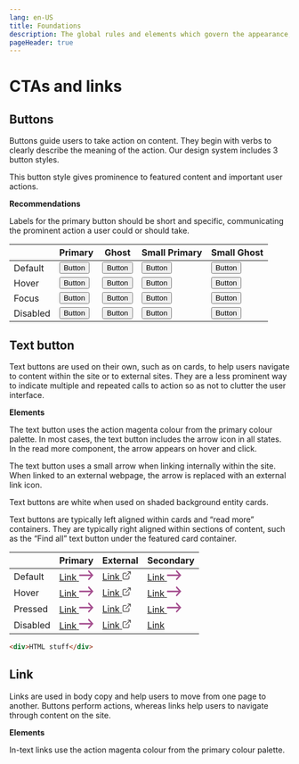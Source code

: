 ```yaml
---
lang: en-US
title: Foundations
description: The global rules and elements which govern the appearance, structure and behaviour of components.
pageHeader: true
---
```


# CTAs and links

## Buttons

Buttons guide users to take action on content. They begin with verbs to clearly describe the meaning of the action. Our design system includes 3 button styles.

This button style gives prominence to featured content and important user actions.

**Recommendations**

Labels for the primary button should be short and specific, communicating the prominent action a user could or should take.

<div class="doi-content cta-buttons-container">
    <table class="table table-borderless table-row-space-lg">
        <thead>
          <tr>
            <th scope="col"><span></span></th>
            <th scope="col">Primary</th>
            <th scope="col">Ghost</th>
            <th scope="col">Small Primary</th>
            <th scope="col">Small Ghost</th>
          </tr>
        </thead>
        <tbody>
            <tr>
                <td class="row-heading">Default</td>
                <td><button class="btn btn-primary">Button</button></td>
                <td><button class="btn btn-outline-primary">Button</button></td>
                <td><button class="btn btn-sm btn-primary">Button</button></td>
                <td><button class="btn btn-sm btn-outline-primary">Button</button></td>
            </tr>
            <tr>
                <td class="row-heading">Hover</td>
                <td><button class="btn btn-primary hover">Button</button></td>
                <td><button class="btn btn-outline-primary hover">Button</button></td>
                <td><button class="btn btn-sm btn-primary hover">Button</button></td>
                <td><button class="btn btn-sm btn-outline-primary hover">Button</button></td>
            </tr>
            <tr>
                <td class="row-heading">Focus</td>
                <td><button class="btn btn-primary focus">Button</button></td>
                <td><button class="btn btn-outline-primary focus">Button</button></td>
                <td><button class="btn btn-sm btn-primary focus">Button</button></td>
                <td><button class="btn btn-sm btn-outline-primary focus">Button</button></td>
            </tr>
            <tr>
                <td class="row-heading">Disabled</td>
                <td><button class="btn btn-primary disabled">Button</button></td>
                <td><button class="btn btn-outline-primary disabled">Button</button></td>
                <td><button class="btn btn-sm btn-primary disabled">Button</button></td>
                <td><button class="btn btn-sm btn-outline-primary disabled">Button</button></td>
            </tr>
        </tbody>
    </table>
</div>

## Text button

Text buttons are used on their own, such as on cards, to help users navigate to content within the site or to external sites. 
They are a less prominent way to indicate multiple and repeated calls to action so as not to clutter the user interface. 

**Elements**

The text button uses the action magenta colour from the primary colour palette. In most cases, the text button includes the arrow icon in all states. In the read more component, the arrow appears on hover and click.

The text button uses a small arrow when linking internally within the site. When linked to an external webpage, the arrow is replaced with an external link icon.

Text buttons are white when used on shaded background entity cards.

Text buttons are typically left aligned within cards and “read more” containers. They are typically right aligned within sections of content, such as the “Find all” text button under the featured card container.

<div class="doi-content cta-links-container">
    <table class="table table-borderless table-row-space-lg">
        <thead>
          <tr>
            <th scope="col"></th>
            <th scope="col">Primary</th>
            <th scope="col">External</th>
            <th scope="col">Secondary</th>
          </tr>
        </thead>
        <tbody>
            <tr>
                <td class="row-heading">Default</td>
                <td class="body-large">
                    <a href="#" class="link-icon">
                        <span>Link</span>
                        <svg width="26" height="19" viewBox="0 0 26 19" fill="none" xmlns="http://www.w3.org/2000/svg">
                            <path d="M1.53125 8.16634C0.858152 8.16634 0.3125 8.78195 0.3125 9.54134C0.3125 10.2375 0.771 10.8127 1.36587 10.9038L1.53125 10.9163H24.2812C24.9543 10.9163 25.5 10.3007 25.5 9.54134C25.5 8.84523 25.0415 8.26994 24.4466 8.17889L24.2812 8.16634H1.53125Z" fill="#A44D8E"/>
                            <path d="M25.143 8.56907C24.7104 8.08091 24.0333 8.03654 23.5562 8.43594L23.4195 8.56907L16.9195 15.9024C16.4435 16.4394 16.4435 17.31 16.9195 17.8469C17.3521 18.3351 18.0292 18.3795 18.5063 17.9801L18.643 17.8469L25.143 10.5136C25.619 9.97664 25.619 9.10604 25.143 8.56907Z" fill="#A44D8E"/>
                            <path d="M18.643 1.23574C18.1671 0.698765 17.3954 0.698765 16.9195 1.23574C16.4868 1.72389 16.4474 2.48777 16.8015 3.02606L16.9195 3.18028L23.4195 10.5136C23.8954 11.0506 24.6671 11.0506 25.143 10.5136C25.5757 10.0255 25.6151 9.26157 25.261 8.72329L25.143 8.56907L18.643 1.23574Z" fill="#A44D8E"/>
                        </svg>
                    </a>
                </td>
                <td class="body-large">
                    <a href="#" class="link-icon link-external">
                        <span>Link</span>
                        <svg width="16" height="16" viewBox="0 0 16 16" fill="none" xmlns="http://www.w3.org/2000/svg">
                            <path fill-rule="evenodd" clip-rule="evenodd" d="M10.5002 1.95831H13.1579L5.89155 9.2247L5.83104 9.2948C5.64949 9.53948 5.66966 9.8867 5.89155 10.1086C6.13563 10.3527 6.53136 10.3527 6.77544 10.1086L14.0418 2.8422V5.49998L14.0475 5.58479C14.0889 5.88985 14.3504 6.12498 14.6668 6.12498C15.012 6.12498 15.2918 5.84516 15.2918 5.49998V1.33331C15.2918 1.30518 15.2899 1.27704 15.2862 1.24912L15.2861 1.2485C15.2788 1.19462 15.2646 1.14292 15.2445 1.09431C15.2147 1.02231 15.171 0.954746 15.1131 0.895791L15.1039 0.886553C14.9912 0.776285 14.837 0.708313 14.6668 0.708313H14.6667H10.5002L10.4154 0.714019C10.1103 0.755404 9.87516 1.0169 9.87516 1.33331L9.88087 1.41812C9.92225 1.72318 10.1837 1.95831 10.5002 1.95831ZM7.79183 3.83331C7.79183 3.48813 7.51201 3.20831 7.16683 3.20831H3.00016L2.86056 3.21249C1.65992 3.28464 0.708496 4.2812 0.708496 5.49998V13L0.712678 13.1396C0.784826 14.3402 1.78139 15.2916 3.00016 15.2916H10.5002L10.6398 15.2875C11.8404 15.2153 12.7918 14.2188 12.7918 13V8.83331L12.7861 8.7485C12.7447 8.44344 12.4832 8.20831 12.1668 8.20831C11.8217 8.20831 11.5418 8.48813 11.5418 8.83331V13L11.5365 13.1065C11.4831 13.6318 11.0395 14.0416 10.5002 14.0416H3.00016L2.89366 14.0363C2.36839 13.9829 1.9585 13.5393 1.9585 13V5.49998L1.96387 5.39347C2.01722 4.86821 2.46082 4.45831 3.00016 4.45831H7.16683L7.25164 4.45261C7.5567 4.41122 7.79183 4.14973 7.79183 3.83331Z" fill="#3F3B3B"/>
                        </svg>
                    </a>
                </td>
                <td class="body-large">
                    <a href="#" class="link-icon link-secondary">
                        <span>Link</span>
                        <svg width="26" height="19" viewBox="0 0 26 19" fill="none" xmlns="http://www.w3.org/2000/svg">
                            <path d="M1.53125 8.16634C0.858152 8.16634 0.3125 8.78195 0.3125 9.54134C0.3125 10.2375 0.771 10.8127 1.36587 10.9038L1.53125 10.9163H24.2812C24.9543 10.9163 25.5 10.3007 25.5 9.54134C25.5 8.84523 25.0415 8.26994 24.4466 8.17889L24.2812 8.16634H1.53125Z" fill="#A44D8E"/>
                            <path d="M25.143 8.56907C24.7104 8.08091 24.0333 8.03654 23.5562 8.43594L23.4195 8.56907L16.9195 15.9024C16.4435 16.4394 16.4435 17.31 16.9195 17.8469C17.3521 18.3351 18.0292 18.3795 18.5063 17.9801L18.643 17.8469L25.143 10.5136C25.619 9.97664 25.619 9.10604 25.143 8.56907Z" fill="#A44D8E"/>
                            <path d="M18.643 1.23574C18.1671 0.698765 17.3954 0.698765 16.9195 1.23574C16.4868 1.72389 16.4474 2.48777 16.8015 3.02606L16.9195 3.18028L23.4195 10.5136C23.8954 11.0506 24.6671 11.0506 25.143 10.5136C25.5757 10.0255 25.6151 9.26157 25.261 8.72329L25.143 8.56907L18.643 1.23574Z" fill="#A44D8E"/>
                        </svg>
                    </a>
                </td>
            </tr>
            <tr>
                <td class="row-heading">Hover</td>
                <td class="body-large">
                    <a href="#" class="link-icon hover">
                        <span>Link</span>
                        <svg width="26" height="19" viewBox="0 0 26 19" fill="none" xmlns="http://www.w3.org/2000/svg">
                            <path d="M1.53125 8.16634C0.858152 8.16634 0.3125 8.78195 0.3125 9.54134C0.3125 10.2375 0.771 10.8127 1.36587 10.9038L1.53125 10.9163H24.2812C24.9543 10.9163 25.5 10.3007 25.5 9.54134C25.5 8.84523 25.0415 8.26994 24.4466 8.17889L24.2812 8.16634H1.53125Z" fill="#A44D8E"/>
                            <path d="M25.143 8.56907C24.7104 8.08091 24.0333 8.03654 23.5562 8.43594L23.4195 8.56907L16.9195 15.9024C16.4435 16.4394 16.4435 17.31 16.9195 17.8469C17.3521 18.3351 18.0292 18.3795 18.5063 17.9801L18.643 17.8469L25.143 10.5136C25.619 9.97664 25.619 9.10604 25.143 8.56907Z" fill="#A44D8E"/>
                            <path d="M18.643 1.23574C18.1671 0.698765 17.3954 0.698765 16.9195 1.23574C16.4868 1.72389 16.4474 2.48777 16.8015 3.02606L16.9195 3.18028L23.4195 10.5136C23.8954 11.0506 24.6671 11.0506 25.143 10.5136C25.5757 10.0255 25.6151 9.26157 25.261 8.72329L25.143 8.56907L18.643 1.23574Z" fill="#A44D8E"/>
                        </svg>
                    </a>
                </td>
                <td class="body-large">
                    <a href="#" class="link-icon link-external hover">
                        <span>Link</span>
                        <svg width="16" height="16" viewBox="0 0 16 16" fill="none" xmlns="http://www.w3.org/2000/svg">
                            <path fill-rule="evenodd" clip-rule="evenodd" d="M10.5002 1.95831H13.1579L5.89155 9.2247L5.83104 9.2948C5.64949 9.53948 5.66966 9.8867 5.89155 10.1086C6.13563 10.3527 6.53136 10.3527 6.77544 10.1086L14.0418 2.8422V5.49998L14.0475 5.58479C14.0889 5.88985 14.3504 6.12498 14.6668 6.12498C15.012 6.12498 15.2918 5.84516 15.2918 5.49998V1.33331C15.2918 1.30518 15.2899 1.27704 15.2862 1.24912L15.2861 1.2485C15.2788 1.19462 15.2646 1.14292 15.2445 1.09431C15.2147 1.02231 15.171 0.954746 15.1131 0.895791L15.1039 0.886553C14.9912 0.776285 14.837 0.708313 14.6668 0.708313H14.6667H10.5002L10.4154 0.714019C10.1103 0.755404 9.87516 1.0169 9.87516 1.33331L9.88087 1.41812C9.92225 1.72318 10.1837 1.95831 10.5002 1.95831ZM7.79183 3.83331C7.79183 3.48813 7.51201 3.20831 7.16683 3.20831H3.00016L2.86056 3.21249C1.65992 3.28464 0.708496 4.2812 0.708496 5.49998V13L0.712678 13.1396C0.784826 14.3402 1.78139 15.2916 3.00016 15.2916H10.5002L10.6398 15.2875C11.8404 15.2153 12.7918 14.2188 12.7918 13V8.83331L12.7861 8.7485C12.7447 8.44344 12.4832 8.20831 12.1668 8.20831C11.8217 8.20831 11.5418 8.48813 11.5418 8.83331V13L11.5365 13.1065C11.4831 13.6318 11.0395 14.0416 10.5002 14.0416H3.00016L2.89366 14.0363C2.36839 13.9829 1.9585 13.5393 1.9585 13V5.49998L1.96387 5.39347C2.01722 4.86821 2.46082 4.45831 3.00016 4.45831H7.16683L7.25164 4.45261C7.5567 4.41122 7.79183 4.14973 7.79183 3.83331Z" fill="#3F3B3B"/>
                        </svg>
                    </a>
                </td>
                <td class="body-large">
                    <a href="#" class="link-icon link-secondary hover">
                        <span>Link</span>
                        <svg width="26" height="19" viewBox="0 0 26 19" fill="none" xmlns="http://www.w3.org/2000/svg">
                            <path d="M1.53125 8.16634C0.858152 8.16634 0.3125 8.78195 0.3125 9.54134C0.3125 10.2375 0.771 10.8127 1.36587 10.9038L1.53125 10.9163H24.2812C24.9543 10.9163 25.5 10.3007 25.5 9.54134C25.5 8.84523 25.0415 8.26994 24.4466 8.17889L24.2812 8.16634H1.53125Z" fill="#A44D8E"/>
                            <path d="M25.143 8.56907C24.7104 8.08091 24.0333 8.03654 23.5562 8.43594L23.4195 8.56907L16.9195 15.9024C16.4435 16.4394 16.4435 17.31 16.9195 17.8469C17.3521 18.3351 18.0292 18.3795 18.5063 17.9801L18.643 17.8469L25.143 10.5136C25.619 9.97664 25.619 9.10604 25.143 8.56907Z" fill="#A44D8E"/>
                            <path d="M18.643 1.23574C18.1671 0.698765 17.3954 0.698765 16.9195 1.23574C16.4868 1.72389 16.4474 2.48777 16.8015 3.02606L16.9195 3.18028L23.4195 10.5136C23.8954 11.0506 24.6671 11.0506 25.143 10.5136C25.5757 10.0255 25.6151 9.26157 25.261 8.72329L25.143 8.56907L18.643 1.23574Z" fill="#A44D8E"/>
                        </svg>
                    </a>
                </td>
            </tr>
            <tr>
                <td class="row-heading">Pressed</td>
                <td class="body-large">
                    <a href="#" class="link-icon focus">
                        <span>Link</span>
                        <svg width="26" height="19" viewBox="0 0 26 19" fill="none" xmlns="http://www.w3.org/2000/svg">
                            <path d="M1.53125 8.16634C0.858152 8.16634 0.3125 8.78195 0.3125 9.54134C0.3125 10.2375 0.771 10.8127 1.36587 10.9038L1.53125 10.9163H24.2812C24.9543 10.9163 25.5 10.3007 25.5 9.54134C25.5 8.84523 25.0415 8.26994 24.4466 8.17889L24.2812 8.16634H1.53125Z" fill="#A44D8E"/>
                            <path d="M25.143 8.56907C24.7104 8.08091 24.0333 8.03654 23.5562 8.43594L23.4195 8.56907L16.9195 15.9024C16.4435 16.4394 16.4435 17.31 16.9195 17.8469C17.3521 18.3351 18.0292 18.3795 18.5063 17.9801L18.643 17.8469L25.143 10.5136C25.619 9.97664 25.619 9.10604 25.143 8.56907Z" fill="#A44D8E"/>
                            <path d="M18.643 1.23574C18.1671 0.698765 17.3954 0.698765 16.9195 1.23574C16.4868 1.72389 16.4474 2.48777 16.8015 3.02606L16.9195 3.18028L23.4195 10.5136C23.8954 11.0506 24.6671 11.0506 25.143 10.5136C25.5757 10.0255 25.6151 9.26157 25.261 8.72329L25.143 8.56907L18.643 1.23574Z" fill="#A44D8E"/>
                        </svg>
                    </a>
                </td>
                <td class="body-large">
                    <a href="#" class="link-icon link-external focus">
                        <span>Link</span>
                        <svg width="16" height="16" viewBox="0 0 16 16" fill="none" xmlns="http://www.w3.org/2000/svg">
                            <path fill-rule="evenodd" clip-rule="evenodd" d="M10.5002 1.95831H13.1579L5.89155 9.2247L5.83104 9.2948C5.64949 9.53948 5.66966 9.8867 5.89155 10.1086C6.13563 10.3527 6.53136 10.3527 6.77544 10.1086L14.0418 2.8422V5.49998L14.0475 5.58479C14.0889 5.88985 14.3504 6.12498 14.6668 6.12498C15.012 6.12498 15.2918 5.84516 15.2918 5.49998V1.33331C15.2918 1.30518 15.2899 1.27704 15.2862 1.24912L15.2861 1.2485C15.2788 1.19462 15.2646 1.14292 15.2445 1.09431C15.2147 1.02231 15.171 0.954746 15.1131 0.895791L15.1039 0.886553C14.9912 0.776285 14.837 0.708313 14.6668 0.708313H14.6667H10.5002L10.4154 0.714019C10.1103 0.755404 9.87516 1.0169 9.87516 1.33331L9.88087 1.41812C9.92225 1.72318 10.1837 1.95831 10.5002 1.95831ZM7.79183 3.83331C7.79183 3.48813 7.51201 3.20831 7.16683 3.20831H3.00016L2.86056 3.21249C1.65992 3.28464 0.708496 4.2812 0.708496 5.49998V13L0.712678 13.1396C0.784826 14.3402 1.78139 15.2916 3.00016 15.2916H10.5002L10.6398 15.2875C11.8404 15.2153 12.7918 14.2188 12.7918 13V8.83331L12.7861 8.7485C12.7447 8.44344 12.4832 8.20831 12.1668 8.20831C11.8217 8.20831 11.5418 8.48813 11.5418 8.83331V13L11.5365 13.1065C11.4831 13.6318 11.0395 14.0416 10.5002 14.0416H3.00016L2.89366 14.0363C2.36839 13.9829 1.9585 13.5393 1.9585 13V5.49998L1.96387 5.39347C2.01722 4.86821 2.46082 4.45831 3.00016 4.45831H7.16683L7.25164 4.45261C7.5567 4.41122 7.79183 4.14973 7.79183 3.83331Z" fill="#3F3B3B"/>
                        </svg>
                    </a>
                </td>
                <td class="body-large">
                    <a href="#" class="link-icon link-secondary focus">
                        <span>Link</span>
                        <svg width="26" height="19" viewBox="0 0 26 19" fill="none" xmlns="http://www.w3.org/2000/svg">
                            <path d="M1.53125 8.16634C0.858152 8.16634 0.3125 8.78195 0.3125 9.54134C0.3125 10.2375 0.771 10.8127 1.36587 10.9038L1.53125 10.9163H24.2812C24.9543 10.9163 25.5 10.3007 25.5 9.54134C25.5 8.84523 25.0415 8.26994 24.4466 8.17889L24.2812 8.16634H1.53125Z" fill="#A44D8E"/>
                            <path d="M25.143 8.56907C24.7104 8.08091 24.0333 8.03654 23.5562 8.43594L23.4195 8.56907L16.9195 15.9024C16.4435 16.4394 16.4435 17.31 16.9195 17.8469C17.3521 18.3351 18.0292 18.3795 18.5063 17.9801L18.643 17.8469L25.143 10.5136C25.619 9.97664 25.619 9.10604 25.143 8.56907Z" fill="#A44D8E"/>
                            <path d="M18.643 1.23574C18.1671 0.698765 17.3954 0.698765 16.9195 1.23574C16.4868 1.72389 16.4474 2.48777 16.8015 3.02606L16.9195 3.18028L23.4195 10.5136C23.8954 11.0506 24.6671 11.0506 25.143 10.5136C25.5757 10.0255 25.6151 9.26157 25.261 8.72329L25.143 8.56907L18.643 1.23574Z" fill="#A44D8E"/>
                        </svg>
                    </a>
                </td>
            </tr>
            <tr>
                <td class="row-heading">Disabled</td>
                <td class="body-large">
                    <a href="#" class="link-icon disabled">
                        <span>Link</span>
                        <svg width="26" height="19" viewBox="0 0 26 19" fill="none" xmlns="http://www.w3.org/2000/svg">
                            <path d="M1.53125 8.16634C0.858152 8.16634 0.3125 8.78195 0.3125 9.54134C0.3125 10.2375 0.771 10.8127 1.36587 10.9038L1.53125 10.9163H24.2812C24.9543 10.9163 25.5 10.3007 25.5 9.54134C25.5 8.84523 25.0415 8.26994 24.4466 8.17889L24.2812 8.16634H1.53125Z" fill="#A44D8E"/>
                            <path d="M25.143 8.56907C24.7104 8.08091 24.0333 8.03654 23.5562 8.43594L23.4195 8.56907L16.9195 15.9024C16.4435 16.4394 16.4435 17.31 16.9195 17.8469C17.3521 18.3351 18.0292 18.3795 18.5063 17.9801L18.643 17.8469L25.143 10.5136C25.619 9.97664 25.619 9.10604 25.143 8.56907Z" fill="#A44D8E"/>
                            <path d="M18.643 1.23574C18.1671 0.698765 17.3954 0.698765 16.9195 1.23574C16.4868 1.72389 16.4474 2.48777 16.8015 3.02606L16.9195 3.18028L23.4195 10.5136C23.8954 11.0506 24.6671 11.0506 25.143 10.5136C25.5757 10.0255 25.6151 9.26157 25.261 8.72329L25.143 8.56907L18.643 1.23574Z" fill="#A44D8E"/>
                        </svg>
                    </a>
                </td>
                <td class="body-large">
                    <a href="#" class="link-icon link-external disabled">
                        <span>Link</span>
                        <svg width="16" height="16" viewBox="0 0 16 16" fill="none" xmlns="http://www.w3.org/2000/svg">
                            <path fill-rule="evenodd" clip-rule="evenodd" d="M10.5002 1.95831H13.1579L5.89155 9.2247L5.83104 9.2948C5.64949 9.53948 5.66966 9.8867 5.89155 10.1086C6.13563 10.3527 6.53136 10.3527 6.77544 10.1086L14.0418 2.8422V5.49998L14.0475 5.58479C14.0889 5.88985 14.3504 6.12498 14.6668 6.12498C15.012 6.12498 15.2918 5.84516 15.2918 5.49998V1.33331C15.2918 1.30518 15.2899 1.27704 15.2862 1.24912L15.2861 1.2485C15.2788 1.19462 15.2646 1.14292 15.2445 1.09431C15.2147 1.02231 15.171 0.954746 15.1131 0.895791L15.1039 0.886553C14.9912 0.776285 14.837 0.708313 14.6668 0.708313H14.6667H10.5002L10.4154 0.714019C10.1103 0.755404 9.87516 1.0169 9.87516 1.33331L9.88087 1.41812C9.92225 1.72318 10.1837 1.95831 10.5002 1.95831ZM7.79183 3.83331C7.79183 3.48813 7.51201 3.20831 7.16683 3.20831H3.00016L2.86056 3.21249C1.65992 3.28464 0.708496 4.2812 0.708496 5.49998V13L0.712678 13.1396C0.784826 14.3402 1.78139 15.2916 3.00016 15.2916H10.5002L10.6398 15.2875C11.8404 15.2153 12.7918 14.2188 12.7918 13V8.83331L12.7861 8.7485C12.7447 8.44344 12.4832 8.20831 12.1668 8.20831C11.8217 8.20831 11.5418 8.48813 11.5418 8.83331V13L11.5365 13.1065C11.4831 13.6318 11.0395 14.0416 10.5002 14.0416H3.00016L2.89366 14.0363C2.36839 13.9829 1.9585 13.5393 1.9585 13V5.49998L1.96387 5.39347C2.01722 4.86821 2.46082 4.45831 3.00016 4.45831H7.16683L7.25164 4.45261C7.5567 4.41122 7.79183 4.14973 7.79183 3.83331Z" fill="#3F3B3B"/>
                        </svg>
                    </a>
                </td>
                <td class="body-large">
                    <a href="#" class="link-icon link-secondary disabled">
                        <span>Link</span>
                    </a>
                </td>
            </tr>
        </tbody>
    </table>
</div>

<PreviewLinks/>

```html
<div>HTML stuff</div>
```

## Link

Links are used in body copy and help users to move from one page to another. Buttons perform actions, whereas links help users to navigate through content on the site. 

**Elements**

In-text links use the action magenta colour from the primary colour palette.
